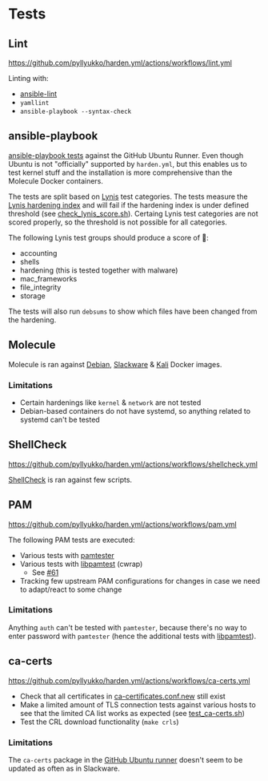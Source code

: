 Tests
=====

Lint
----

<https://github.com/pyllyukko/harden.yml/actions/workflows/lint.yml>

Linting with:

* [ansible-lint](https://github.com/marketplace/actions/run-ansible-lint)
* `yamllint`
* `ansible-playbook --syntax-check`

ansible-playbook
----------------

[ansible-playbook tests](https://github.com/pyllyukko/harden.yml/actions/workflows/ansible-playbook.yml) against the GitHub Ubuntu Runner. Even though Ubuntu is not "officially" supported by `harden.yml`, but this enables us to test kernel stuff and the installation is more comprehensive than the Molecule Docker containers.

The tests are split based on [Lynis](https://cisofy.com/lynis/) test categories. The tests measure the [Lynis hardening index](https://linux-audit.com/lynis/lynis-hardening-index/) and will fail if the hardening index is under defined threshold (see [check\_lynis\_score.sh](https://github.com/pyllyukko/harden.yml/blob/master/tests/check_lynis_score.sh)). Certaing Lynis test categories are not scored properly, so the threshold is not possible for all categories.

The following Lynis test groups should produce a score of :100::

* accounting
* shells
* hardening (this is tested together with malware)
* mac\_frameworks
* file\_integrity
* storage

The tests will also run `debsums` to show which files have been changed from the hardening.

Molecule
--------

Molecule is ran against [Debian](https://hub.docker.com/_/debian), [Slackware](https://hub.docker.com/r/pyllyukko/slackware) & [Kali](https://www.kali.org/docs/containers/official-kalilinux-docker-images/) Docker images.

### Limitations

* Certain hardenings like `kernel` & `network` are not tested
* Debian-based containers do not have systemd, so anything related to systemd can't be tested

ShellCheck
----------

<https://github.com/pyllyukko/harden.yml/actions/workflows/shellcheck.yml>

[ShellCheck](https://www.shellcheck.net/) is ran against few scripts.

PAM
---

<https://github.com/pyllyukko/harden.yml/actions/workflows/pam.yml>

The following PAM tests are executed:

* Various tests with [pamtester](https://pamtester.sourceforge.net/)
* Various tests with [libpamtest](https://cwrap.org/pam_wrapper.html) (cwrap)
    * See [#61](https://github.com/pyllyukko/harden.yml/issues/61)
* Tracking few upstream PAM configurations for changes in case we need to adapt/react to some change

### Limitations

Anything `auth` can't be tested with `pamtester`, because there's no way to enter password with `pamtester` (hence the additional tests with [libpamtest](https://cwrap.org/pam_wrapper.html)).

ca-certs
--------

<https://github.com/pyllyukko/harden.yml/actions/workflows/ca-certs.yml>

* Check that all certificates in [ca-certificates.conf.new](https://github.com/pyllyukko/harden.yml/blob/master/newconfs/ca-certificates.conf.new) still exist
* Make a limited amount of TLS connection tests against various hosts to see that the limited CA list works as expected (see [test\_ca-certs.sh](https://github.com/pyllyukko/harden.yml/blob/master/tests/test_ca-certs.sh))
* Test the CRL download functionality (`make crls`)

### Limitations

The `ca-certs` package in the [GitHub Ubuntu runner](https://github.com/actions/runner-images?tab=readme-ov-file#available-images) doesn't seem to be updated as often as in Slackware.
